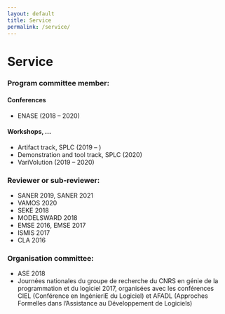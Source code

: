 ```yaml
---
layout: default
title: Service
permalink: /service/
---
```

# Service

### Program committee member:

#### Conferences
- ENASE (2018 – 2020)

#### Workshops, ...
- Artifact track, SPLC (2019 – )
- Demonstration and tool track, SPLC (2020)
- VariVolution (2019 – 2020)

### Reviewer or sub-reviewer:

- SANER 2019, SANER 2021
- VAMOS 2020
- SEKE 2018
- MODELSWARD 2018
- EMSE 2016, EMSE 2017
- ISMIS 2017
- CLA 2016

### Organisation committee:

- ASE 2018
- Journées nationales du groupe de recherche du CNRS en génie de la programmation et du logiciel 2017, organisées
avec les conférences CIEL (Conférence en IngénieriE du Logiciel) et AFADL (Approches Formelles dans l’Assistance au
Développement de Logiciels)
